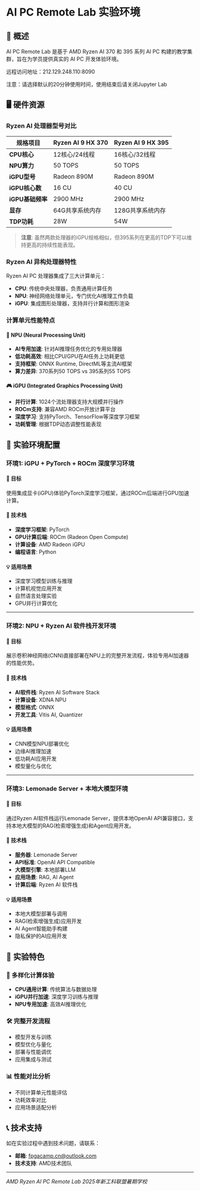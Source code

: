 # AI PC Remote Lab 实验环境

## 📖 概述

AI PC Remote Lab 是基于 AMD Ryzen AI 370 和 395 系列 AI PC 构建的教学集群，旨在为学员提供真实的 AI PC 开发体验环境。

远程访问地址：212.129.248.110:8090

注意：请选择默认的20分钟使用时间，使用结束后请关闭Jupyter Lab

## 🖥️ 硬件资源

### Ryzen AI 处理器型号对比

| 规格项目               | Ryzen AI 9 HX 370 | Ryzen AI 9 HX 395 |
| ---------------------- | ----------------- | ----------------- |
| **CPU核心**      | 12核心/24线程     | 16核心/32线程     |
| **NPU算力**      | 50 TOPS           | 50 TOPS           |
| **iGPU型号**     | Radeon 890M       | Radeon 890M       |
| **iGPU核心数**   | 16 CU             | 40 CU             |
| **iGPU基础频率** | 2900 MHz          | 2900 MHz          |
| **显存**         | 64G共享系统内存   | 128G共享系统内存  |
| **TDP功耗**      | 28W               | 54W               |

> **注意**: 虽然两款处理器的iGPU规格相似，但395系列在更高的TDP下可以维持更高的持续性能表现。

### Ryzen AI 异构处理器特性

Ryzen AI PC 处理器集成了三大计算单元：

- **CPU**: 传统中央处理器，负责通用计算任务
- **NPU**: 神经网络处理单元，专门优化AI推理工作负载
- **iGPU**: 集成图形处理器，支持并行计算和图形渲染

### 计算单元性能特点

#### 🧠 NPU (Neural Processing Unit)

- **AI专用加速**: 针对AI推理任务优化的专用处理器
- **低功耗高效**: 相比CPU/GPU在AI任务上功耗更低
- **支持框架**: ONNX Runtime, DirectML等主流AI框架
- **算力差异**: 370系列50 TOPS vs 395系列55 TOPS

#### 🎮 iGPU (Integrated Graphics Processing Unit)

- **并行计算**: 1024个流处理器支持大规模并行操作
- **ROCm支持**: 兼容AMD ROCm开放计算平台
- **深度学习**: 支持PyTorch、TensorFlow等深度学习框架
- **功耗管理**: 根据TDP动态调整性能表现

## 🧪 实验环境配置

### 环境1: iGPU + PyTorch + ROCm 深度学习环境

#### 🎯 目标

使用集成显卡(iGPU)体验PyTorch深度学习框架，通过ROCm后端进行GPU加速计算。

#### 🔧 技术栈

- **深度学习框架**: PyTorch
- **GPU计算后端**: ROCm (Radeon Open Compute)
- **计算设备**: AMD Radeon iGPU
- **编程语言**: Python

#### 💡 适用场景

- 深度学习模型训练与推理
- 计算机视觉应用开发
- 自然语言处理实验
- GPU并行计算优化

---

### 环境2: NPU + Ryzen AI 软件栈开发环境

#### 🎯 目标

展示卷积神经网络(CNN)直接部署在NPU上的完整开发流程，体验专用AI加速器的性能优势。

#### 🔧 技术栈

- **AI软件栈**: Ryzen AI Software Stack
- **计算设备**: XDNA NPU
- **模型格式**: ONNX
- **开发工具**: Vitis AI, Quantizer

#### 💡 适用场景

- CNN模型NPU部署优化
- 边缘AI推理加速
- 低功耗AI应用开发
- 模型量化与优化

---

### 环境3: Lemonade Server + 本地大模型环境

#### 🎯 目标

通过Ryzen AI软件栈运行Lemonade Server，提供本地OpenAI API兼容接口，支持本地大模型的RAG(检索增强生成)和Agent应用开发。

#### 🔧 技术栈

- **服务器**: Lemonade Server
- **API标准**: OpenAI API Compatible
- **大模型引擎**: 本地部署LLM
- **应用场景**: RAG, AI Agent
- **计算后端**: Ryzen AI 软件栈

#### 💡 适用场景

- 本地大模型部署与调用
- RAG(检索增强生成)应用开发
- AI Agent智能助手构建
- 隐私保护的AI应用开发

## 🚀 实验特色

### 🔬 多样化计算体验

- **CPU通用计算**: 传统算法与数据处理
- **iGPU并行加速**: 深度学习训练与推理
- **NPU专用加速**: 高效AI推理优化

### 🛠️ 完整开发流程

- 模型开发与训练
- 模型优化与量化
- 部署与性能调优
- 应用集成与测试

### 📊 性能对比分析

- 不同计算单元性能评估
- 功耗效率对比
- 应用场景适配分析

## 📞 技术支持

如在实验过程中遇到技术问题，请联系：

- **邮箱**: fpgacamp.cn@outlook.com
- **技术支持**: AMD技术团队

---

*AMD Ryzen AI PC Remote Lab*
*2025年新工科联盟暑期学校*
